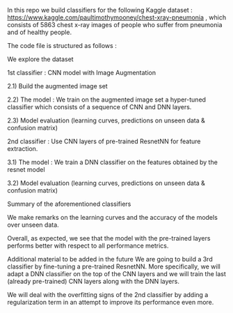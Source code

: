 In this repo we build classifiers for the following Kaggle dataset : https://www.kaggle.com/paultimothymooney/chest-xray-pneumonia , which consists of 5863 chest x-ray images of people who suffer from pneumonia and of healthy people.

The code file is structured as follows :

We explore the dataset

1st classifier : CNN model with Image Augmentation

2.1) Build the augmented image set

2.2) The model : We train on the augmented image set a hyper-tuned classifier which consists of a sequence of CNN and DNN layers.

2.3) Model evaluation (learning curves, predictions on unseen data & confusion matrix)

2nd classifier : Use CNN layers of pre-trained ResnetNN for feature extraction.

3.1) The model : We train a DNN classifier on the features obtained by the resnet model

3.2) Model evaluation (learning curves, predictions on unseen data & confusion matrix)

Summary of the aforementioned classifiers

We make remarks on the learning curves and the accuracy of the models over unseen data.

Overall, as expected, we see that the model with the pre-trained layers performs better with respect to all performance metrics.

Additional material to be added in the future
We are going to build a 3rd classifier by fine-tuning a pre-trained ResnetNN. More specifically, we will adapt a DNN classifier on the top of the CNN layers and we will train the last (already pre-trained) CNN layers along with the DNN layers.

We will deal with the overfitting signs of the 2nd classifier by adding a regularization term in an attempt to improve its performance even more.

